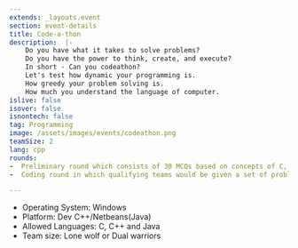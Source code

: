 ```yaml
---
extends: _layouts.event
section: event-details
title: Code-a-thon
description:  |-
    Do you have what it takes to solve problems? 
    Do you have the power to think, create, and execute?
    In short - Can you codeathon?
    Let's test how dynamic your programming is. 
    How greedy your problem solving is. 
    How much you understand the language of computer.
islive: false
isover: false
isnontech: false
tag: Programming
image: /assets/images/events/codeathon.png
teamSize: 2
lang: cpp
rounds:
-  Preliminary round which consists of 30 MCQs based on concepts of C, C++ and Java. 
-  Coding round in which qualifying teams would be given a set of problems to be solved in allowed programming languages.

---
```

- Operating System: Windows
- Platform: Dev C++/Netbeans(Java)
- Allowed Languages: C, C++ and Java 
- Team size: Lone wolf or Dual warriors
